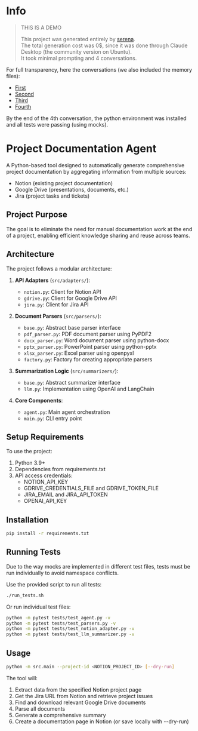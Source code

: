 
# Info

> THIS IS A DEMO
>
> This project was generated entirely by [serena](https://github.com/oraios/serena).  
> The total generation cost was 0$, since it was done through Claude Desktop (the community version on Ubuntu).  
> It took minimal prompting and 4 conversations.  

For full transparency, here the conversations (we also included the memory files):

- [First](https://claude.ai/share/fd47766a-db22-4379-b53c-a7f7f3e0a657)
- [Second](https://claude.ai/share/32d9d5cd-5934-4324-ab68-141cd84fdd79)
- [Third](https://claude.ai/share/7425ecb4-da48-42e9-925c-4f1240dfc4b9)
- [Fourth](https://claude.ai/share/b143aabb-4547-4100-b99c-d6c5a4c68c1c)

By the end of the 4th conversation, the python environment was installed and all tests were passing (using mocks).

# Project Documentation Agent

A Python-based tool designed to automatically generate comprehensive project documentation by aggregating information from multiple sources:
- Notion (existing project documentation)
- Google Drive (presentations, documents, etc.)
- Jira (project tasks and tickets)

## Project Purpose

The goal is to eliminate the need for manual documentation work at the end of a project, enabling efficient knowledge sharing and reuse across teams.

## Architecture

The project follows a modular architecture:

1. **API Adapters** (`src/adapters/`):
   - `notion.py`: Client for Notion API
   - `gdrive.py`: Client for Google Drive API
   - `jira.py`: Client for Jira API

2. **Document Parsers** (`src/parsers/`):
   - `base.py`: Abstract base parser interface
   - `pdf_parser.py`: PDF document parser using PyPDF2
   - `docx_parser.py`: Word document parser using python-docx
   - `pptx_parser.py`: PowerPoint parser using python-pptx
   - `xlsx_parser.py`: Excel parser using openpyxl
   - `factory.py`: Factory for creating appropriate parsers

3. **Summarization Logic** (`src/summarizers/`):
   - `base.py`: Abstract summarizer interface
   - `llm.py`: Implementation using OpenAI and LangChain

4. **Core Components**:
   - `agent.py`: Main agent orchestration
   - `main.py`: CLI entry point

## Setup Requirements

To use the project:
1. Python 3.9+
2. Dependencies from requirements.txt
3. API access credentials:
   - NOTION_API_KEY
   - GDRIVE_CREDENTIALS_FILE and GDRIVE_TOKEN_FILE
   - JIRA_EMAIL and JIRA_API_TOKEN
   - OPENAI_API_KEY

## Installation

```bash
pip install -r requirements.txt
```

## Running Tests

Due to the way mocks are implemented in different test files, tests must be run individually to avoid namespace conflicts.

Use the provided script to run all tests:

```bash
./run_tests.sh
```

Or run individual test files:

```bash
python -m pytest tests/test_agent.py -v
python -m pytest tests/test_parsers.py -v
python -m pytest tests/test_notion_adapter.py -v
python -m pytest tests/test_llm_summarizer.py -v
```

## Usage

```bash
python -m src.main --project-id <NOTION_PROJECT_ID> [--dry-run]
```

The tool will:
1. Extract data from the specified Notion project page
2. Get the Jira URL from Notion and retrieve project issues
3. Find and download relevant Google Drive documents
4. Parse all documents
5. Generate a comprehensive summary
6. Create a documentation page in Notion (or save locally with --dry-run)
